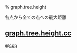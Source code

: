 % graph.tree.height

各点から全ての点への最大距離

## [graph.tree.height.cc](graph.tree.height.cc)

@[cpp](graph.tree.height.cc)
